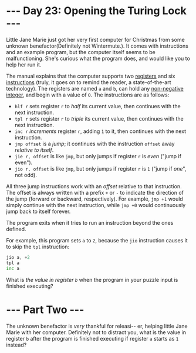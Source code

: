 ﻿# --- Day 23: Opening the Turing Lock ---

Little Jane Marie just got her very first computer for Christmas from some unknown benefactor(Definitely not Wintermute.).  It comes with instructions and an example program, but the computer itself seems to be malfunctioning.  She's curious what the program does, and would like you to help her run it.

The manual explains that the computer supports two [registers](https://en.wikipedia.org/wiki/Natural_number) and six [instructions](https://en.wikipedia.org/wiki/Natural_number) (truly, it goes on to remind the reader, a state-of-the-art technology). The registers are named ```a``` and ```b```, can hold any [non-negative integer](https://en.wikipedia.org/wiki/Natural_number), and begin with a value of ```0```.  The instructions are as follows:


* ```hlf r``` sets register ```r``` to *half* its current value, then continues with the next instruction.
* ```tpl r``` sets register ```r``` to *triple* its current value, then continues with the next instruction.
* ```inc r``` *increments* register ```r```, adding ```1``` to it, then continues with the next instruction.
* ```jmp offset``` is a *jump*; it continues with the instruction ```offset``` away *relative to itself*.
* ```jie r, offset``` is like ```jmp```, but only jumps if register ```r``` is *even* ("jump if even").
* ```jio r, offset``` is like ```jmp```, but only jumps if register ```r``` is ```1``` ("jump if *one*", not odd).


All three jump instructions work with an *offset* relative to that instruction.  The offset is always written with a prefix ```+``` or ```-``` to indicate the direction of the jump (forward or backward, respectively).  For example, ```jmp +1``` would simply continue with the next instruction, while ```jmp +0``` would continuously jump back to itself forever.

The program exits when it tries to run an instruction beyond the ones defined.

For example, this program sets ```a``` to ```2```, because the ```jio``` instruction causes it to skip the ```tpl``` instruction:

```inc a
jio a, +2
tpl a
inc a
```

What is *the value in register ```b```* when the program in your puzzle input is finished executing?

# --- Part Two ---

The unknown benefactor is *very* thankful for releasi-- er, helping little Jane Marie with her computer.  Definitely not to distract you, what is the value in register ```b``` after the program is finished executing if register ```a``` starts as ```1``` instead?